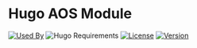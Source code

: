 # Hugo AOS Module

[![Used By](https://img.shields.io/badge/dynamic/json?color=success&label=used+by&query=repositories_humanize&logo=hugo&style=flat-square&url=https://api.razonyang.com/v1/github/dependents/hugomods/aos)](https://github.com/hugomods/aos/network/dependents)
![Hugo Requirements](https://img.shields.io/badge/dynamic/json?color=important&label=requirements&query=requirements&logo=hugo&style=flat-square&url=https://api.razonyang.com/v1/hugo/modules/github.com/hugomods/aos)
[![License](https://img.shields.io/github/license/hugomods/aos?style=flat-square)](https://github.com/hugomods/aos/blob/main/LICENSE)
[![Version](https://img.shields.io/github/v/tag/hugomods/aos?label=version&style=flat-square)](https://github.com/hugomods/aos/tags)
